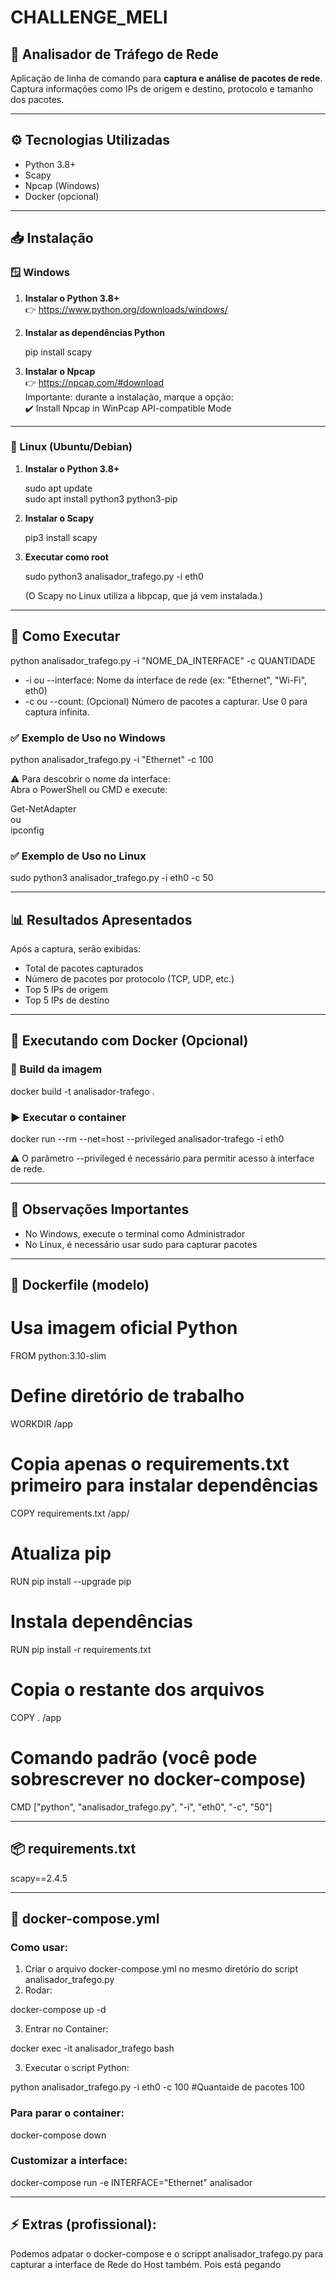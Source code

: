 # CHALLENGE_MELI

## 📡 Analisador de Tráfego de Rede

Aplicação de linha de comando para **captura e análise de pacotes de rede**.  
Captura informações como IPs de origem e destino, protocolo e tamanho dos pacotes.

---

## ⚙️ Tecnologias Utilizadas

- Python 3.8+
- Scapy
- Npcap (Windows)
- Docker (opcional)

---

## 📥 Instalação

### 🪟 Windows

1. **Instalar o Python 3.8+**  
   👉 https://www.python.org/downloads/windows/

2. **Instalar as dependências Python**

   pip install scapy

3. **Instalar o Npcap**  
   👉 https://npcap.com/#download  
   Importante: durante a instalação, marque a opção:  
   ✔️ Install Npcap in WinPcap API-compatible Mode

---

### 🐧 Linux (Ubuntu/Debian)

1. **Instalar o Python 3.8+**

   sudo apt update  
   sudo apt install python3 python3-pip

2. **Instalar o Scapy**

   pip3 install scapy

3. **Executar como root**

   sudo python3 analisador_trafego.py -i eth0

   (O Scapy no Linux utiliza a libpcap, que já vem instalada.)

---

## 🚀 Como Executar

python analisador_trafego.py -i "NOME_DA_INTERFACE" -c QUANTIDADE

- -i ou --interface: Nome da interface de rede (ex: "Ethernet", "Wi-Fi", eth0)
- -c ou --count: (Opcional) Número de pacotes a capturar. Use 0 para captura infinita.

### ✅ Exemplo de Uso no Windows

python analisador_trafego.py -i "Ethernet" -c 100

⚠️ Para descobrir o nome da interface:  
Abra o PowerShell ou CMD e execute:

Get-NetAdapter  
ou  
ipconfig

### ✅ Exemplo de Uso no Linux

sudo python3 analisador_trafego.py -i eth0 -c 50

---

## 📊 Resultados Apresentados

Após a captura, serão exibidas:

- Total de pacotes capturados  
- Número de pacotes por protocolo (TCP, UDP, etc.)  
- Top 5 IPs de origem  
- Top 5 IPs de destino  

---

## 🐳 Executando com Docker (Opcional)

### 🔨 Build da imagem

docker build -t analisador-trafego .

### ▶️ Executar o container

docker run --rm --net=host --privileged analisador-trafego -i eth0

⚠️ O parâmetro --privileged é necessário para permitir acesso à interface de rede.

---

## 📜 Observações Importantes

- No Windows, execute o terminal como Administrador  
- No Linux, é necessário usar sudo para capturar pacotes

---

## 🐳 Dockerfile (modelo)

# Usa imagem oficial Python
FROM python:3.10-slim

# Define diretório de trabalho
WORKDIR /app

# Copia apenas o requirements.txt primeiro para instalar dependências
COPY requirements.txt /app/

# Atualiza pip
RUN pip install --upgrade pip

# Instala dependências
RUN pip install -r requirements.txt

# Copia o restante dos arquivos
COPY . /app

# Comando padrão (você pode sobrescrever no docker-compose)
CMD ["python", "analisador_trafego.py", "-i", "eth0", "-c", "50"]


---

## 📦 requirements.txt

scapy==2.4.5

---

## 🐳 docker-compose.yml

### Como usar:

1. Criar o arquivo docker-compose.yml no mesmo diretório do script analisador_trafego.py
2. Rodar:

docker-compose up -d

3. Entrar no Container:

docker exec -it analisador_trafego bash

3. Executar o script Python:

python analisador_trafego.py -i eth0 -c 100  #Quantaide de pacotes 100

### Para parar o container:

docker-compose down

### Customizar a interface:

docker-compose run -e INTERFACE="Ethernet" analisador

---

## ⚡ Extras (profissional):

Podemos adpatar o docker-compose e o scrippt analisador_trafego.py para capturar a interface de Rede do Host também. Pois está pegando 


